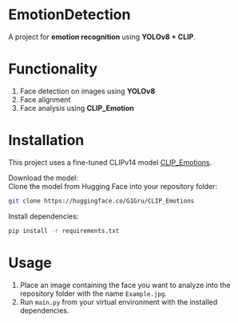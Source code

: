 # EmotionDetection
A project for **emotion recognition** using **YOLOv8 + CLIP**.

# Functionality
1) Face detection on images using **YOLOv8**  
2) Face alignment  
3) Face analysis using **CLIP_Emotion**

# Installation

This project uses a fine-tuned CLIPv14 model [CLIP_Emotions](https://huggingface.co/G1Gru/CLIP_Emotions).

Download the model:  
Clone the model from Hugging Face into your repository folder:
```bash
git clone https://huggingface.co/G1Gru/CLIP_Emotions
```

Install dependencies:

```bash
pip install -r requirements.txt
```

# Usage

1) Place an image containing the face you want to analyze into the repository folder with the name `Example.jpg`.  
2) Run `main.py` from your virtual environment with the installed dependencies.

